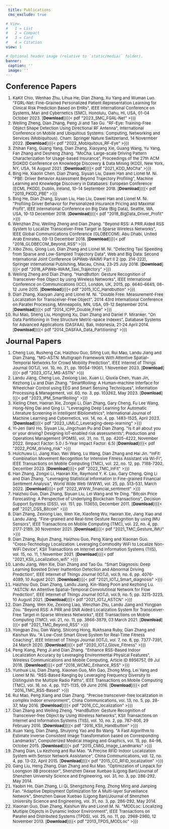 ```yaml
---
 title: Publications
 cms_exclude: true

# View.
#   1 = List
#   2 = Compact
#   3 = Card
#   4 = Citation
view: 1

# Optional header image (relative to `static/media/` folder).
banner:
 caption: ''
 image: ''
---
```



<font size=5> **Conference Papers** </font>

<font size=2>

1. KaKit Chio, Wenhao Zhu, Lihua He, Dian Zhang, Xu Yang and Wuman Luo. "FGRL-Net: Fine-Grained Personalized Patient Representation Learning for Clinical Risk Prediction Based on EHRs", IEEE International Conference on Systems, Man and Cybernetics (SMC), Honolulu, Oahu, HI, USA, 01-04 October 2023. [**Download**]({{< pdf "2023_SMC_FGRL-Net" >}})
1. Weiling Zheng, Dian Zhang, Peng Ji and Tao Gu. "RF-Eye: Training-Free Object Shape Detection Using Directional RF Antenna", International Conference on Mobile and Ubiquitous Systems: Computing, Networking and Services (Mobiquitous). Cham: Springer Nature Switzerland, 14 Novermber 2022. [**Download**]({{< pdf "2022_Mobiquitous_RF-Eye" >}})
2. Zhihan Fang, Guang Yang, Dian Zhang, Xiaoyang Xie, Guang Wang, Yu Yang, Fan Zhang and Desheng Zhang. "MoCha: Large-scale Driving Pattern Characterization for Usage-based Insurance", Proceedings of the 27th ACM SIGKDD Conference on Knowledge Discovery & Data Mining (KDD), New York, NY, USA, 14 August 2021. [**Download**]({{< pdf "2021_KDD_MoCha" >}})
3. Bing He, Xiaolin Chen, Dian Zhang, Siyuan Liu, Dawei Han and Lionel M. Ni. "PBE: Driver Behavior Assessment Beyond Trajectory Profiling", Machine Learning and Knowledge Discovery in Databases: European Conference (ECML PKDD), Dublin, Ireland, 10–14 September 2018. [**Download**]({{< pdf "2019_PKDD_PBE" >}})
4. Bing He, Dian Zhang, Siyuan Liu, Hao Liu, Dawei Han and Lionel M. Ni. "Profiling Driver Behavior for Personalized Insurance Pricing and Maximal Profit", IEEE International Conference on Big Data (Big Data), Seattle, WA, USA, 10-13 December 2018. [**Download**]({{< pdf "2018_BigData_Driver_Profit" >}})
5. Wenzhan Zhu, Weiling Zheng and Dian Zhang. "Beyond RSS: A PRR Aided RSS System to Localize Transceiver-Free Target in Sparse Wireless Networks", IEEE Global Communications Conference (GLOBECOM), Abu Dhabi, United Arab Emirates, 09-13 December 2018. [**Download**]({{< pdf "2018_GLOBECOM_Beyond_RSS" >}})
6. Xibo Zhou, Qiong Luo, Dian Zhang and Lionel M. Ni. "Detecting Taxi Speeding from Sparse and Low-Sampled Trajectory Data", Web and Big Data: Second International Joint Conference (APWeb-WAIM) Part II 2 (pp. 214-222), Springer International Publishing, Macau, China, 23-25 July 2018. [**Download**]({{< pdf "2018_APWeb-WAIM_Taxi_Trajectory" >}})
7. Weiling Zheng and Dian Zhang. "HandButton: Gesture Recognition of Transceiver-free Object by using Wireless Networks", IEEE International Conference on Communications (ICC), London, UK, 2015, pp. 6640-6645, 08-12 June 2015. [**Download**]({{< pdf "2015_ICC_Handbutton" >}})
8. Dian Zhang, Xiaoyan Jiang and Lionel M. Ni. "Double Free: Measurement-Free Localization for Transceiver-Free Object", 2014 43rd International Conference on Parallel Processing, Minneapolis, MN, USA, 09-12 September 2014. [**Download**]({{< pdf "2014_ICPP_Double_Free" >}})
9. Rui Mao, Sheng Liu, Honglong Xu, Dian Zhang and Daniel P. Miranker. "On Data Partitioning in Tree Structure Metric-space Indexes", Database Systems for Advanced Applications (DASFAA), Bali, Indonesia, 21-24 April 2014. [**Download**]({{< pdf "2014_DASFAA_Data_Partitioning" >}})

</font>



<font size=5> **Journal Papers** </font>

<font size=2>
  
1. Cheng Luo, Rusheng Cai, Haizhou Guo, Siting Luo, Rui Mao, Landu Jiang and Dian Zhang, "MG-ASTN: Multigraph Framework With Attentive Spatial–Temporal Networks for Crowd Mobility Prediction", IEEE Internet of Things Journal (IOTJ), vol. 10, no. 21, pp. 19054-19061, 1 November 2023. [**Download**]({{< pdf "2023_IOTJ_MG-ASTN" >}})
1. Landu Jiang, Cheng Luo, Zexiong Liao, Xuan Li, Qiuxia Chen, Yuan Jin, Kezhong Lu and Dian Zhang. "SmartRolling: A Human–machine Interface for Wheelchair Control using EEG and Smart Sensing Techniques", Information Processing & Management, vol. 60, no. 3, pp. 103262, May 2023. [**Download**]({{< pdf "2023_IPM_SmartRolling" >}})
1. Xieling Chen, Haoran Xie, Zongxi Li, Dian Zhang, Gary Cheng, Fu Lee Wang, Hong-Ning Dai and Qing Li. "Leveraging Deep Learning for Automatic Literature Screening in Intelligent Bibliometrics", International Journal of Machine Learning and Cybernetics, vol. 14, no. 4, pp. 1483-1525, April 2023. [**Download**]({{< pdf "2023_IJMLC_Leveraging-deep-learning" >}})
1. Yi‐Jen (Ian) Ho, Siyuan Liu, Jingchuan Pu and Dian Zhang. "Is it all about you or your driving? Designing IoT‐enabled risk assessments", Production and Operations Management (POMS), vol. 31, no. 11, pp. 4205-4222, November 2022. (Impact Factor: 5.0 / 5-Year Impact Factor: 6.5) [**Download**]({{< pdf "2022_POM_driving_risk" >}})
1. Huichuwu Li, Jiang Xiao, Wei Wang, Lu Wang, Dian Zhang and Hai Jin. "InFit: Combination Movement Recognition for Intensive Fitness Assistant via Wi-Fi", IEEE Transactions on Mobile Computing (TMC), vol. 22, no. 12, pp. 7188-7202, December 2023. [**Download**]({{< pdf "2022_TMC_InFit" >}})
1. Han Zhang, Zongxi Li, Haoran Xie, Raymond Y. K. Lau, Gary Cheng, Qing Li and Dian Zhang. "Leveraging Statistical Information in Fine-grained Financial Sentiment Analysis", World Wide Web (WWW), vol. 25, pp. 513–531, March 2022. [**Download**]({{< pdf "2022_WWW_financial_sentiment" >}})
1. Haizhou Guo, Dian Zhang, Siyuan Liu, Lei Wang and Ye Ding. "Bitcoin Price Forecasting: A Perspective of Underlying Blockchain Transactions", Decision Support Systems (DSS), vol. 151, pp. 113650,  December 2011.  [**Download**]({{< pdf "2021_DSS_Bitcoin" >}})
1. Dian Zhang, Zexiong Liao, Wen Xie, Xiaofeng Wu, Haoran Xie, Jiang Xiao and Landu Jiang. "Fine-grained and Real-time Gesture Recognition by using IMU Sensors", IEEE Transactions on Mobile Computing (TMC), vol. 22, no. 4, pp. 2177-2189, 30 November 2021. [**Download**]({{< pdf "2021_TMC_Gesture_IMU" >}})
1. Dian Zhang, Rujun Zhang, Haizhou Guo, Peng Xiang and Xiaonan Guo. "Cross-Technology Localization: Leveraging Commodity WiFi to Localize Non-WiFi Device", KSII Transactions on Internet and Information Systems (TIIS), vol. 15, no. 11, 1 November 2021. [**Download**]({{< pdf "2021_KSII_Localization_wifi" >}})
2. Landu Jiang, Wen Xie, Dian Zhang and Tao Gu. "Smart Diagnosis: Deep Learning Boosted Driver Inattention Detection and Abnormal Driving Prediction", IEEE Internet of Things Journal (IOTJ), vol.9, no. 6, pp. 4076-4089, 10 August 2021. [**Download**]({{< pdf "2021_IOTJ_Smart_diagnosis" >}})
3. Haizhou Guo, Dian Zhang, Landu Jiang, Kin-Wang Poon and Kezhong Lu. "ASTCN: An Attentive Spatial–Temporal Convolutional Network for Flow Prediction", IEEE Internet of Things Journal (IOTJ), vol.9, no. 5, pp. 3215-3225, 10 August 2021. [**Download**]({{< pdf "2021_IOTJ_ASTCN" >}})
4. Dian Zhang, Wen Xie, Zexiong Liao, Wenzhan Zhu, Landu Jiang and Yongpan Zou. "Beyond RSS: A PRR and SNR Aided Localization System for Transceiver-Free Target in Sparse Wireless Networks", IEEE Transactions on Mobile Computing (TMC), vol. 21, no. 11, pp. 3866-3879, 03 March 2021. [**Download**]({{< pdf "2021_TMC_Beyond_RSS" >}})
5. Yongpan Zou, Dan Wang, Shicong Hong, Rukhsana Ruby, Dian Zhang and Kaishun Wu. "A Low-Cost Smart Glove System for Real-Time Fitness Coaching", IEEE Internet of Things Journal (IOTJ), vol. 7, no. 8, pp. 7377-7391, 24 March 2020. [**Download**]({{< pdf "2020_IOTJ_Glove_Fitness" >}})
6. Peng Xiang, Peng Ji and Dian Zhang. "Enhance RSS-Based Indoor Localization Accuracy by Leveraging Environmental Physical Features", Wireless Communications and Mobile Computing, Article ID 8956757, 09 Jul 2018.  [**Download**]({{< pdf "2018_WCMC_Enhance_RSS" >}})
7. Yunhuai Liu, Dian Zhang, Xiaonan Guo, Min Gao, Zhong Ming, Lei Yang and Lionel M Ni. "RSS-Based Ranging by Leveraging Frequency Diversity to Distinguish the Multiple Radio Paths", IEEE Transactions on Mobile Computing (TMC), vol. 16, no. 4, pp. 1121-1135, 09 June 2016. [**Download**]({{< pdf "2016_TMC_RSS-Based" >}})
8. Rui Mao, Peng Xiang and Dian Zhang. "Precise transceiver-free localization in complex indoor environment", China Communications, vol. 13, no. 5, pp. 28-37, May 2016. [**Download**]({{< pdf "2016_CC_localization" >}})
9. Dian Zhang and Weiling Zheng. "HandButton: Gesture Recognition of Transceiver-free Object by Using Wireless Networks", KSII Transactions on Internet and Information Systems (TIIS), vol. 10, no. 2, pp. 787-806, 29 February 2016. [**Download**]({{< pdf "2016_KSII_Handbutton" >}})
10. Xuan Yang, Dian Zhang, Shuiyong Yao and Bo Wang. "A Fast Algorithm to Estimate Inverse Consistent Image Transformation based on Corresponding Landmarks", Computerized Medical Imaging and Graphics, vol. 15, pp. 84-98, October 2015. [**Download**]({{< pdf "2015_CMIG_Image_Landmarks" >}})
11. Zhang Dian, Lu Kezhong and Rui Mao. "A Precise RFID Indoor Localization System with Sensor Network Assistance", China Communications, vol. 12, no. 4, pp. 13-22, April 2015.  [**Download**]({{< pdf "2015_CC_RFID_localization" >}})
12. Gang Liu, Heng Zhang, Dian Zhang and Rui Mao. "Optimization of Linpack for Loongson 3B processor", Shenzhen Daxue Xuebao (Ligong Ban)/Journal of Shenzhen University Science and Engineering, vol. 31, no. 3, pp. 286-292, May 2014.
13. Yaobin He, Dian Zhang, Li Qi, Shengzhong Feng, Zhong Ming and Jianping Fan. "Adaptive Deployment Optimization for A Multi-layer Surveillance Network", Shenzhen Daxue Xuebao (Ligong Ban)/Journal of Shenzhen University Science and Engineering, vol. 31, no. 3, pp. 286-292, May 2014.
14. Xiaonan Guo, Dian Zhang, Kaishun Wu and Lionel M. Ni. "MODLoc: Localizing Multiple Objects in Dynamic Indoor Environment", IEEE Transactions on Parallel and Distributed Systems (TPDS), vol. 25, no. 11, pp. 2969-2980, 12 November 2013. [**Download**]({{< pdf "2013_TPDS_MODLoc" >}})
  
</font>
